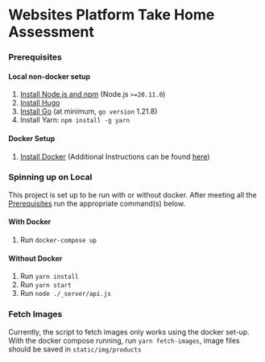 # Websites Platform Take Home Assessment

### Prerequisites
#### Local non-docker setup
1. [Install Node.js and npm][1] (Node.js `>=20.11.0`)
1. [Install Hugo][2]
1. [Install Go][3] (at minimum, `go version` 1.21.8)
1. Install Yarn: `npm install -g yarn`

#### Docker Setup
1. [Install Docker][4] (Additional Instructions can be found [here][5])
### Spinning up on Local
This project is set up to be run with or without docker. After meeting all the [Prerequisites](#prerequisites) run the appropriate command(s) below.
#### With Docker
1. Run `docker-compose up`
#### Without Docker
1. Run `yarn install`
2. Run `yarn start`
3. Run `node ./_server/api.js`

### Fetch Images
Currently, the script to fetch images only works using the docker set-up.
With the docker compose running, run `yarn fetch-images`, image files should be saved in `static/img/products`

[1]: https://nodejs.org/en/download/package-manager#macos
[2]: https://gohugo.io/getting-started/installing/
[3]: https://golang.org/doc/install
[4]: https://www.docker.com/products/docker-desktop/
[5]: https://www.docker.com/get-started/
